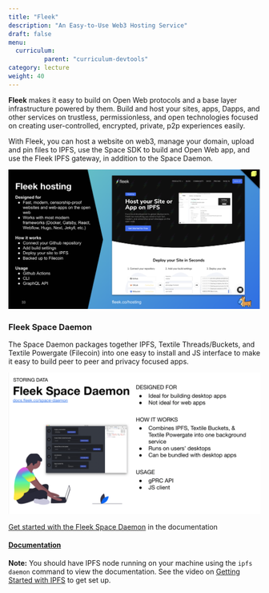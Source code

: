 ```yaml
---
title: "Fleek"
description: "An Easy-to-Use Web3 Hosting Service"
draft: false
menu:
  curriculum:
          parent: "curriculum-devtools"
category: lecture
weight: 40
---
```


**Fleek** makes it easy to build on Open Web protocols and a base layer infrastructure powered by them. Build and host your sites, apps, Dapps, and other services on trustless, permissionless, and open technologies focused on creating user-controlled, encrypted, private, p2p experiences easily.

With Fleek, you can host a website on web3, manage your domain, upload and pin files to IPFS, use the Space SDK to build and Open Web app, and use the Fleek IPFS gateway, in addition to the Space Daemon.

![Fleek Hosting](hosting.png)

### Fleek Space Daemon

The Space Daemon packages together IPFS, Textile Threads/Buckets, and Textile Powergate (Filecoin) into one easy to install and JS interface to make it easy to build peer to peer and privacy focused apps.

![Fleek Info](daemon.png)

[Get started with the Fleek Space Daemon](https://docs.fleek.co/space-daemon/getting-started/) in the documentation

#### [Documentation](docs.fleek.co/space-daemon)
 **Note:** You should have IPFS node running on your machine using the `ipfs daemon` command to view the documentation. See the video on [Getting Started with IPFS](https://youtu.be/A7yZaYhrwyM) to get set up.
